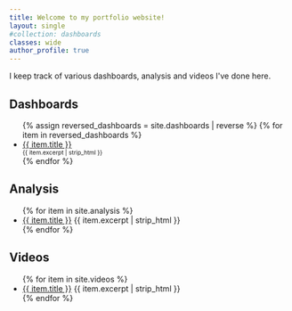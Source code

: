 ```yaml
---
title: Welcome to my portfolio website!
layout: single
#collection: dashboards
classes: wide
author_profile: true
---
```


I keep track of various dashboards, analysis and videos I've done here.

## Dashboards
<ul>
  {% assign reversed_dashboards = site.dashboards | reverse %}
  {% for item in reversed_dashboards %}
    <li>
      <a href="{{ item.url }}">{{ item.title }}</a>
      <span style="display: block; font-size: 0.75em;"> 
        {{ item.excerpt | strip_html }} 
      </span>
    </li>
  {% endfor %}
</ul>

## Analysis
<ul>
  {% for item in site.analysis %}
    <li>
      <a href="{{ item.url }}">{{ item.title }}</a>
      {{ item.excerpt | strip_html }}
    </li>
  {% endfor %}
</ul>

## Videos
<ul>
  {% for item in site.videos %}
    <li>
      <a href="{{ item.url }}">{{ item.title }}</a>
      {{ item.excerpt | strip_html }}
    </li>
  {% endfor %}
</ul>